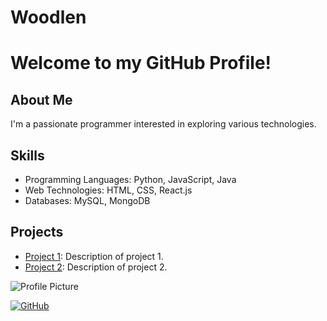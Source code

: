 # Woodlen
# Welcome to my GitHub Profile!

## About Me
I'm a passionate programmer interested in exploring various technologies.

## Skills
- Programming Languages: Python, JavaScript, Java
- Web Technologies: HTML, CSS, React.js
- Databases: MySQL, MongoDB

## Projects
- [Project 1](link_to_project_1): Description of project 1.
- [Project 2](link_to_project_2): Description of project 2.

![Profile Picture](link_to_profile_picture)

[![GitHub](link_to_github_badge)](link_to_github_profile)
